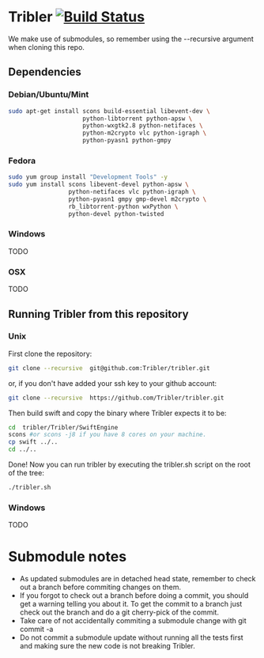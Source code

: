 # Tribler           [![Build Status](http://jenkins.tribler.org/job/Test_tribler_devel/badge/icon)](http://jenkins.tribler.org/job/Test_tribler_devel/)

We make use of submodules, so remember using the --recursive argument when cloning this repo.

## Dependencies

### Debian/Ubuntu/Mint
```sh
sudo apt-get install scons build-essential libevent-dev \
                     python-libtorrent python-apsw \
                     python-wxgtk2.8 python-netifaces \
                     python-m2crypto vlc python-igraph \
                     python-pyasn1 python-gmpy
```

### Fedora
```sh
sudo yum group install "Development Tools" -y
sudo yum install scons libevent-devel python-apsw \
                 python-netifaces vlc python-igraph \
                 python-pyasn1 gmpy gmp-devel m2crypto \
                 rb_libtorrent-python wxPython \
                 python-devel python-twisted
```

### Windows
TODO

### OSX
TODO

## Running Tribler from this repository
### Unix
First clone the repository:

```bash
git clone --recursive  git@github.com:Tribler/tribler.git
```

or, if you don't have added your ssh key to your github account:

```bash
git clone --recursive  https://github.com/Tribler/tribler.git
```
Then build swift and copy the binary where Tribler expects it to be:

```bash
cd  tribler/Tribler/SwiftEngine
scons #or scons -j8 if you have 8 cores on your machine.
cp swift ../..
cd ../..
```

Done!
Now you can run tribler by executing the tribler.sh script on the root of the tree:

```bash
./tribler.sh
```
### Windows
TODO

# Submodule notes
 - As updated submodules are in detached head state, remember to check out a branch before commiting changes on them.
 - If you forgot to check out a branch before doing a commit, you should get a warning telling you about it. To get the commit to a branch just check out the branch and do a git cherry-pick of the commit.
 - Take care of not accidentally commiting a submodule change with git commit -a
 - Do not commit a submodule update without running all the tests first and making sure the new code is not breaking Tribler.
